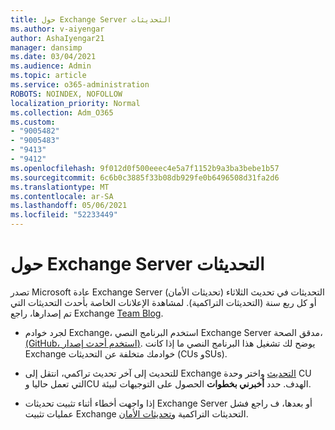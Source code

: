 ```yaml
---
title: حول Exchange Server التحديثات
ms.author: v-aiyengar
author: AshaIyengar21
manager: dansimp
ms.date: 03/04/2021
ms.audience: Admin
ms.topic: article
ms.service: o365-administration
ROBOTS: NOINDEX, NOFOLLOW
localization_priority: Normal
ms.collection: Adm_O365
ms.custom:
- "9005482"
- "9005483"
- "9413"
- "9412"
ms.openlocfilehash: 9f012d0f500eeec4e5a7f1152b9a3ba3bebe1b57
ms.sourcegitcommit: 6c6b0c3885f33b08db929fe0b6496508d31fa2d6
ms.translationtype: MT
ms.contentlocale: ar-SA
ms.lasthandoff: 05/06/2021
ms.locfileid: "52233449"
---
```

# <a name="about-exchange-server-updates"></a>حول Exchange Server التحديثات

تصدر Microsoft عادة Exchange Server التحديثات في تحديث الثلاثاء (تحديثات الأمان) أو كل ربع سنة (التحديثات التراكمية). لمشاهدة الإعلانات الخاصة بأحدث التحديثات التي تم إصدارها، راجع Exchange [Team Blog](https://aka.ms/ehlo).

- لجرد خوادم Exchange، استخدم البرنامج النصي Exchange Server مدقق الصحة، [(GitHub، استخدم أحدث إصدار)](https://aka.ms/ExchangeHealthChecker). يوضح لك تشغيل هذا البرنامج النصي ما إذا كانت Exchange خوادمك متخلفة عن التحديثات (CUs وSUs).

- للتحديث إلى آخر تحديث تراكمي، انتقل إلى Exchange [التحديث](https://aka.ms/ExchangeUpdateWizard) واختر وحدة CU التي تعمل حاليا وCU الهدف. حدد **أخبرني بخطوات** الحصول على التوجيهات لبيئة.

- إذا واجهت أخطاء أثناء تثبيت تحديثات Exchange Server أو بعدها، ف راجع فشل عمليات تثبيت Exchange التحديثات التراكمية [وتحديثات الأمان](https://docs.microsoft.com/exchange/troubleshoot/client-connectivity/exchange-security-update-issues).
